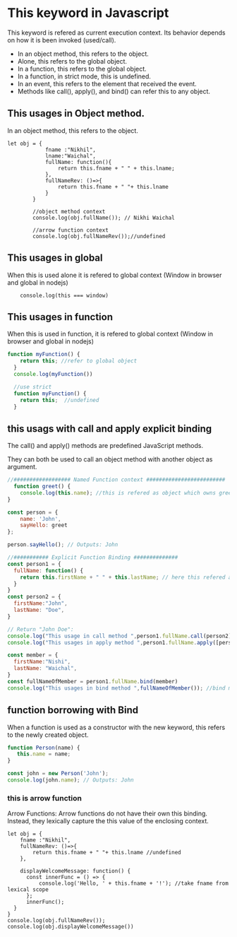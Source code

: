 # This keyword in Javascript

This keyword is refered as current execution context.
Its behavior depends on how it is been invoked (used/call).


- In an object method, this refers to the object.
- Alone, this refers to the global object.
- In a function, this refers to the global object.
- In a function, in strict mode, this is undefined.
- In an event, this refers to the element that received the event.
- Methods like call(), apply(), and bind() can refer this to any object.

## This usages in Object method.
In an object method, this refers to the object.
```
let obj = {
            fname :"Nikhil",
            lname:"Waichal",
            fullName: function(){
                return this.fname + " " + this.lname;
            },
            fullNameRev: ()=>{
                return this.fname + " "+ this.lname
            }
        }

        //object method context
        console.log(obj.fullName()); // Nikhi Waichal

        //arrow function context
        console.log(obj.fullNameRev());//undefined
```

## This usages in global
When this is used alone it is refered to global context (Window in browser and global in nodejs)

```
    console.log(this === window)
```
## This usages in function
When this is used in function, it is refered to global context (Window in browser and global in nodejs)

```javascript
function myFunction() {
    return this; //refer to global object
  }
  console.log(myFunction())

  //use strict
  function myFunction() {
    return this;  //undefined
  }
  ```


  ## this usags with call and apply explicit binding
The call() and apply() methods are predefined JavaScript methods.

They can both be used to call an object method with another object as argument.

```javascript
//################## Named Function context #########################
  function greet() {
    console.log(this.name); //this is refered as object which owns greet function
}

const person = {
    name: 'John',
    sayHello: greet
};

person.sayHello(); // Outputs: John

//########### Explicit Function Binding ##############
const person1 = {
  fullName: function() {
    return this.firstName + " " + this.lastName; // here this refered as person2 obj
  }
}
const person2 = {
  firstName:"John",
  lastName: "Doe",
}

// Return "John Doe":
console.log("This usage in call method ",person1.fullName.call(person2)); //call method
console.log("This usages in apply method ",person1.fullName.apply([person1])) //Apply method

const member = {
  firstName:"Nishi",
  lastName: "Waichal",
}
const fullNameOfMember = person1.fullName.bind(member)
console.log("This usages in bind method ",fullNameOfMember()); //bind method
```

## function borrowing with Bind
 When a function is used as a constructor with the new keyword, this refers to the newly created object.
 ```javascript
 function Person(name) {
    this.name = name;
}

const john = new Person('John');
console.log(john.name); // Outputs: John
 ```

### this is arrow function
Arrow Functions: Arrow functions do not have their own this binding. Instead, they lexically capture the this value of the enclosing context.
```
let obj = {
    fname :"Nikhil",
    fullNameRev: ()=>{
        return this.fname + " "+ this.lname //undefined
    },
    
    displayWelcomeMessage: function() {
      const innerFunc = () => {
          console.log('Hello, ' + this.fname + '!'); //take fname from lexical scope
      };
      innerFunc();
  }
}
console.log(obj.fullNameRev());
console.log(obj.displayWelcomeMessage())
```